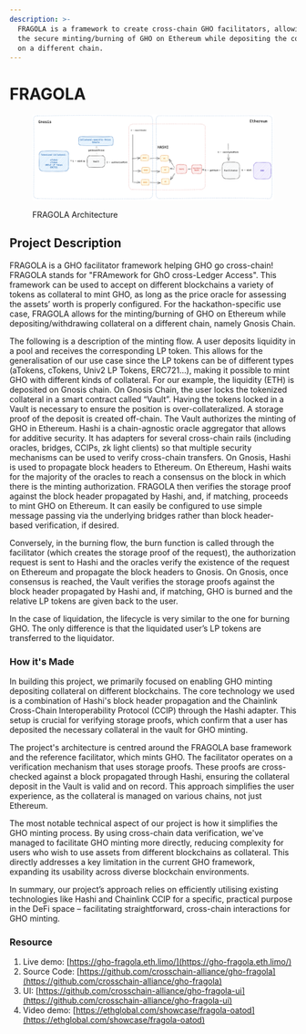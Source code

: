 ```yaml
---
description: >-
  FRAGOLA is a framework to create cross-chain GHO facilitators, allowing for
  the secure minting/burning of GHO on Ethereum while depositing the collateral
  on a different chain.
---
```


# FRAGOLA

<figure><img src="../../.gitbook/assets/diagram (2) (1).png" alt=""><figcaption><p>FRAGOLA  Architecture</p></figcaption></figure>

## Project Description

FRAGOLA is a GHO facilitator framework helping GHO go cross-chain! FRAGOLA stands for "FRAmework for GhO cross-Ledger Access". This framework can be used to accept on different blockchains a variety of tokens as collateral to mint GHO, as long as the price oracle for assessing the assets’ worth is properly configured. For the hackathon-specific use case, FRAGOLA allows for the minting/burning of GHO on Ethereum while depositing/withdrawing collateral on a different chain, namely Gnosis Chain.

The following is a description of the minting flow. A user deposits liquidity in a pool and receives the corresponding LP token. This allows for the generalisation of our use case since the LP tokens can be of different types (aTokens, cTokens, Univ2 LP Tokens, ERC721…), making it possible to mint GHO with different kinds of collateral. For our example, the liquidity (ETH) is deposited on Gnosis chain. On Gnosis Chain, the user locks the tokenized collateral in a smart contract called “Vault”. Having the tokens locked in a Vault is necessary to ensure the position is over-collateralized. A storage proof of the deposit is created off-chain. The Vault authorizes the minting of GHO in Ethereum. Hashi is a chain-agnostic oracle aggregator that allows for additive security. It has adapters for several cross-chain rails (including oracles, bridges, CCIPs, zk light clients) so that multiple security mechanisms can be used to verify cross-chain transfers. On Gnosis, Hashi is used to propagate block headers to Ethereum. On Ethereum, Hashi waits for the majority of the oracles to reach a consensus on the block in which there is the minting authorization. FRAGOLA then verifies the storage proof against the block header propagated by Hashi, and, if matching, proceeds to mint GHO on Ethereum. It can easily be configured to use simple message passing via the underlying bridges rather than block header-based verification, if desired.

Conversely, in the burning flow, the burn function is called through the facilitator (which creates the storage proof of the request), the authorization request is sent to Hashi and the oracles verify the existence of the request on Ethereum and propagate the block headers to Gnosis. On Gnosis, once consensus is reached, the Vault verifies the storage proofs against the block header propagated by Hashi and, if matching, GHO is burned and the relative LP tokens are given back to the user.

In the case of liquidation, the lifecycle is very similar to the one for burning GHO. The only difference is that the liquidated user’s LP tokens are transferred to the liquidator.

### How it's Made

In building this project, we primarily focused on enabling GHO minting depositing collateral on different blockchains. The core technology we used is a combination of Hashi's block header propagation and the Chainlink Cross-Chain Interoperability Protocol (CCIP) through the Hashi adapter. This setup is crucial for verifying storage proofs, which confirm that a user has deposited the necessary collateral in the vault for GHO minting.

The project's architecture is centred around the FRAGOLA base framework and the reference facilitator, which mints GHO. The facilitator operates on a verification mechanism that uses storage proofs. These proofs are cross-checked against a block propagated through Hashi, ensuring the collateral deposit in the Vault is valid and on record. This approach simplifies the user experience, as the collateral is managed on various chains, not just Ethereum.

The most notable technical aspect of our project is how it simplifies the GHO minting process. By using cross-chain data verification, we've managed to facilitate GHO minting more directly, reducing complexity for users who wish to use assets from different blockchains as collateral. This directly addresses a key limitation in the current GHO framework, expanding its usability across diverse blockchain environments.

In summary, our project’s approach relies on efficiently utilising existing technologies like Hashi and Chainlink CCIP for a specific, practical purpose in the DeFi space – facilitating straightforward, cross-chain interactions for GHO minting.

### Resource

1. Live demo: [https://gho-fragola.eth.limo/](https://gho-fragola.eth.limo/)
2. Source Code: [https://github.com/crosschain-alliance/gho-fragola](https://github.com/crosschain-alliance/gho-fragola)
3. UI: [https://github.com/crosschain-alliance/gho-fragola-ui](https://github.com/crosschain-alliance/gho-fragola-ui)
4. Video demo: [https://ethglobal.com/showcase/fragola-oatod](https://ethglobal.com/showcase/fragola-oatod)
